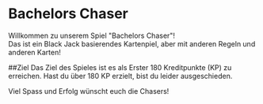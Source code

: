 # Bachelors Chaser
Willkommen zu unserem Spiel "Bachelors Chaser"! \
Das ist ein Black Jack basierendes Kartenpiel, aber mit anderen Regeln und anderen Karten!

##Ziel
Das Ziel des Spieles ist es als Erster 180 Kreditpunkte (KP) zu erreichen. Hast du über 180 KP erzielt, 
bist du leider ausgeschieden.

Viel Spass und Erfolg wünscht euch die Chasers!